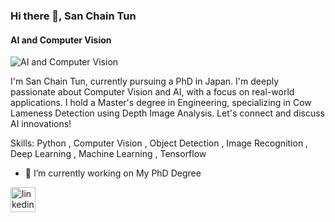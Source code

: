 ### Hi there 👋, San Chain Tun
#### AI and Computer Vision 
![AI and Computer Vision ](https://arturssmirnovs.github.io/github-profile-readme-generator/images/banner.png)

I'm San Chain Tun, currently pursuing a PhD in Japan. I'm deeply passionate about Computer Vision and AI, with a focus on real-world applications. I hold a Master's degree in Engineering, specializing in Cow Lameness Detection using Depth Image Analysis. Let's connect and discuss AI innovations!

Skills: Python , Computer Vision , Object Detection , Image Recognition , Deep Learning , Machine Learning , Tensorflow

- 🔭 I’m currently working on My PhD Degree  


[<img src='https://cdn.jsdelivr.net/npm/simple-icons@3.0.1/icons/linkedin.svg' alt='linkedin' height='40'>](https://www.linkedin.com/in/https://www.linkedin.com/in/san-chain-tun-8bb1aa179//)  

